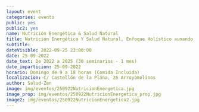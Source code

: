 ```yaml
---
layout: event
categories: evento
public: yes
public2: yes
name: Nutrición Energética & Salud Natural
title: Nutrición Energética Y Salud Natural, Enfoque Holístico aunando el punto de vista de la Medicina Natural y Biológica con la Filosofía y Medicina Oriental
subtitle:
dateVisible: 2022-09-25 23:00:00
date: 25-09-2022
date_text: De 2022 a 2025 (30 seminarios - 1 mes)
date_imparticion: 25-09-2022
horario: Domingo de 9 a 18 horas (Comida Incluida)
localizacion: C/ Castellón de la Plana, 26 Arroyomolinos
author: Salud-Zen
image: img/eventos/250922NutricionEnergetica.jpg
image_prop: img/eventos/250922NutricionEnergetica_prop.jpg
image2: img/eventos/250922NutricionEnergetica2.jpg
---
```

